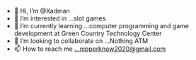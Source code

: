 - 👋 Hi, I’m @Xadman
- 👀 I’m interested in ...slot games
- 🌱 I’m currently learning ...computer programming and game development at Green Country Technology Center
- 💞️ I’m looking to collaborate on ...Nothing ATM
- 📫 How to reach me ...nipperknow2020@gmail.com

<!---
Xadman/Xadman is a ✨ special ✨ repository because its `README.md` (this file) appears on your GitHub profile.
You can click the Preview link to take a look at your changes.
--->
